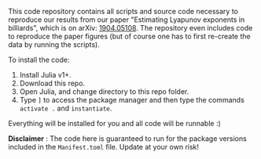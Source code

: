 This code repository contains all scripts and source code necessary to reproduce our results from our paper "Estimating Lyapunov exponents in billiards", which is on arXiv: [1904.05108](https://arxiv.org/abs/1904.05108).
The repository even includes code to reproduce the paper figures (but of course one has to first re-create the data by running the scripts).

To install the code:
1. Install Julia v1+.
2. Download this repo.
3. Open Julia, and change directory to this repo folder.
4. Type `]` to access the package manager and then type the commands `activate .` and `instantiate`.

Everything will be installed for you and all code will be runnable :)

**Disclaimer** : The code here is guaranteed to run for the package versions included in the `Manifest.toml` file. Update at your own risk!

